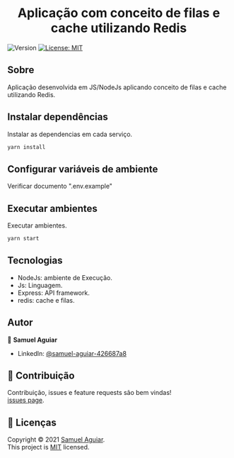 <h1 align="center">Aplicação com conceito de filas e cache utilizando Redis</h1>
<p>
  <img alt="Version" src="https://img.shields.io/badge/version-1.0.0-blue.svg?cacheSeconds=2592000" />
  <a href="LICENSE" target="_blank">
    <img alt="License: MIT" src="https://img.shields.io/badge/License-MIT-yellow.svg" />
  </a>
</p>

## Sobre

Aplicação desenvolvida em JS/NodeJs aplicando conceito de filas e cache utilizando Redis.

## Instalar dependências

Instalar as dependencias em cada serviço.

```sh
yarn install
```
## Configurar variáveis de ambiente

Verificar documento ".env.example"

## Executar ambientes

Executar ambientes.

```sh
yarn start
```

## Tecnologias

* NodeJs: ambiente de Execução.
* Js: Linguagem.
* Express: API framework.
* redis: cache e filas.

## Autor

👤 **Samuel Aguiar**

* LinkedIn: [@samuel-aguiar-426687a8](https://linkedin.com/in/samuel-aguiar-426687a8)

## 🤝 Contribuição

Contribuição, issues e feature requests são bem vindas!<br />[issues page](https://github.com/samuelalex93/redis-node/issues). 

## 📝 Licenças

Copyright © 2021 [Samuel Aguiar](https://github.com/samuelalex93).<br />
This project is [MIT](LICENSE) licensed.